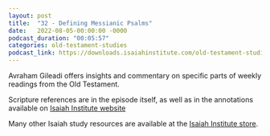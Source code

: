```yaml
---
layout: post
title:  "32 - Defining Messianic Psalms"
date:   2022-08-05-00:00:00 -0000
podcast_duration: "00:05:57"
categories: old-testament-studies
podcast_link: https://downloads.isaiahinstitute.com/old-testament-studies/II-OT-32.mp3
---
```

Avraham Gileadi offers insights and commentary on specific parts of weekly readings from the Old Testament.

Scripture references are in the episode itself, as well as in the annotations available on [Isaiah Institute website](https://isaiahinstitute.com/studies-in-the-old-testament/)

Many other Isaiah study resources are available at the [Isaiah Institute store](https://isaiahinstitute.com/store/).
